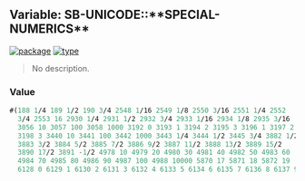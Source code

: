 ## Variable: SB-UNICODE::\*\*SPECIAL-NUMERICS\*\*
[![package](https://img.shields.io/badge/Package-SB--UNICODE-5f9ea0.svg?style=social&colorA=999999)](../) [![type](https://img.shields.io/badge/Type-Variable-5f9ea0.svg?style=social&colorA=999999)](../#variable) 

> No description.

### Value
```cl
#(188 1/4 189 1/2 190 3/4 2548 1/16 2549 1/8 2550 3/16 2551 1/4 2552
  3/4 2553 16 2930 1/4 2931 1/2 2932 3/4 2933 1/16 2934 1/8 2935 3/16
  3056 10 3057 100 3058 1000 3192 0 3193 1 3194 2 3195 3 3196 1 3197 2
  3198 3 3440 10 3441 100 3442 1000 3443 1/4 3444 1/2 3445 3/4 3882 1/2
  3883 3/2 3884 5/2 3885 7/2 3886 9/2 3887 11/2 3888 13/2 3889 15/2
  3890 17/2 3891 -1/2 4978 10 4979 20 4980 30 4981 40 4982 50 4983 60
  4984 70 4985 80 4986 90 4987 100 4988 10000 5870 17 5871 18 5872 19
  6128 0 6129 1 6130 2 6131 3 6132 4 6133 5 6134 6 6135 7 6136 8 6137 9 ..)
```
